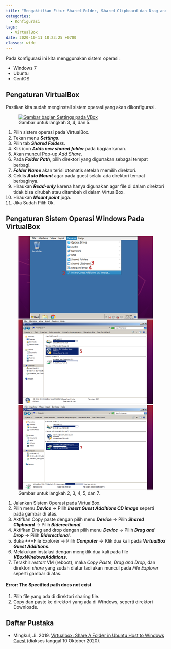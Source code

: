 ```yaml
---
title: "Mengaktifkan Fitur Shared Folder, Shared Clipboard dan Drag and Drop pada VirtualBox"
categories:
  - Konfigurasi
tags:
  - VirtualBox
date: 2020-10-11 18:23:25 +0700
classes: wide
---
```

Pada konfigurasi ini kita menggunakan sistem operasi:
- Windows 7
- Ubuntu
- CentOS

## Pengaturan VirtualBox
Pastikan kita sudah menginstall sistem operasi yang akan dikonfigurasi. 
<figure>
    <a href="{{ site.url }}{{ site.baseurl }}/assets/images/2020/mengaktifkan-fitur-pada-virtualbox/1-pengaturan-vbox.png"><img src="{{ site.url }}{{ site.baseurl }}/assets/images/2020/mengaktifkan-fitur-pada-virtualbox/1-pengaturan-vbox.png" alt="Gambar bagian Settings pada VBox"></a>
    <figcaption>Gambar untuk langkah 3, 4, dan 5.</figcaption>
</figure>

1. Pilih sistem operasi pada VirtualBox.
2. Tekan menu ***Settings***.
3. Pilih tab ***Shared Folders***.
4. Klik icon ***Adds new shared folder*** pada bagian kanan.
5. Akan muncul Pop-up *Add Share*.
6. Pada ***Folder Path***, pilih direktori yang digunakan sebagai tempat berbagi.
7. ***Folder Name*** akan terisi otomatis setelah memilih direktori.
8. Ceklis ***Auto Mount*** agar pada guest selalu ada direktori tempat berbaginya.
9. Hiraukan ***Read-only*** karena hanya digunakan agar file di dalam direktori tidak bisa dirubah atau ditambah di dalam VirtualBox.
10. Hiraukan ***Mount point*** juga.
11. Jika Sudah Pilih Ok.

## Pengaturan Sistem Operasi Windows Pada VirtualBox
<figure class="third">
  <a href="/assets/images/2020/mengaktifkan-fitur-pada-virtualbox/2-pengaturan-windows.png"><img src="/assets/images/2020/mengaktifkan-fitur-pada-virtualbox/2-pengaturan-windows.png" alt="Gambar bagian Device"></a>
  <a href="/assets/images/2020/mengaktifkan-fitur-pada-virtualbox/3-pengaturan-windows.png"><img src="/assets/images/2020/mengaktifkan-fitur-pada-virtualbox/3-pengaturan-windows.png" alt="Gambar bagian Installasi Direktori VBox"></a>
  <a href="/assets/images/2020/mengaktifkan-fitur-pada-virtualbox/4-pengaturan-windows.png"><img src="/assets/images/2020/mengaktifkan-fitur-pada-virtualbox/4-pengaturan-windows.png" alt="Gambar Muncu direktori Shared Files"></a>
  <figcaption>Gambar untuk langkah 2, 3, 4, 5, dan 7.</figcaption>
</figure>

1. Jalankan Sistem Operasi pada VirtualBox.
2. Pilih menu ***Device*** -> Pilih ***Insert Guest Additions CD image*** seperti pada gambar di atas.
3. Aktifkan Copy paste dengan pilih menu ***Device*** -> Pilih ***Shared Clipboard*** -> Pilih ***Biderectional***.
4. Aktifkan Drag and drop dengan pilih menu ***Device*** -> Pilih ***Drag and Drop*** -> Pilih ***Biderectional***.
5. Buka ***File Explorer -> Pilih ***Computer*** -> Klik dua kali pada ***VirtualBox Guest Additions***.
6. Melakukan instalasi dengan mengklik dua kali pada file ***VBoxWindowsAdditions***.
7. Terakhir *restart* VM (reboot), maka *Copy Paste*, *Drag and Drop*, dan direktori *share* yang sudah diatur tadi akan muncul pada *File Explorer* seperti gambar di atas.

<div class="notice">
  <h4>Error: The Specified path does not exist</h4>
        <ol>
            <li>Pilih file yang ada di direktori sharing file.</li>
            <li>Copy dan paste ke direktori yang ada di Windows, seperti direktori Downloads.</li>
        </ol>
</div>

## Daftar Pustaka
- Mingkul, Ji. 2019. [Virtualbox: Share A Folder in Ubuntu Host to Windows Guest](http://ubuntuhandbook.org/index.php/2019/06/virtualbox-share-a-folder-in-ubuntu-host-to-windows-guest/) (diakses tanggal 10 Oktober 2020).